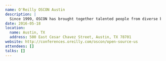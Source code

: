 ```yaml
---
name: O'Reilly OSCON Austin
description: |
  Since 1999, OSCON has brought together talented people from diverse backgrounds who are doing amazing things with open source. It's the place to share new techniques and approaches, proven best practices, and exceptional technical skills. At OSCON 2016, you can go from consumer to contributor of your favorite open source projects and find out how open source can be a strategic advantage for business.
date: 2016-05-18
location:
  name: Austin, TX
  address: 500 East Cesar Chavez Street, Austin, TX 78701
website: http://conferences.oreilly.com/oscon/open-source-us
attendees: []
talks: []
---
```


